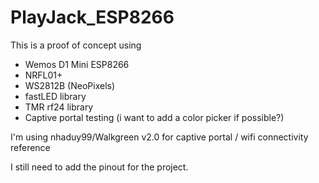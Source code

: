 # PlayJack_ESP8266
This is a proof of concept using
- Wemos D1 Mini ESP8266
- NRFL01+
- WS2812B (NeoPixels)
- fastLED library
- TMR rf24 library
- Captive portal testing (i want to add a color picker if possible?)

I'm using nhaduy99/Walkgreen v2.0 for captive portal / wifi connectivity reference 

I still need to add the pinout for the project.
